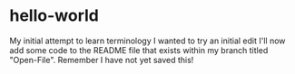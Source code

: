 # hello-world
My initial attempt to learn terminology
I wanted to try an initial edit
I'll now add some code to the README file that exists within my branch titled "Open-File".
Remember I have not yet saved this!
